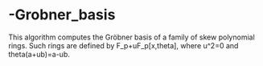 # -Grobner_basis
This algorithm computes the  Gröbner basis of a family of skew polynomial rings. Such rings are defined by F_p+uF_p[x,theta], where u^2=0 and 
theta(a+ub)=a-ub. 
